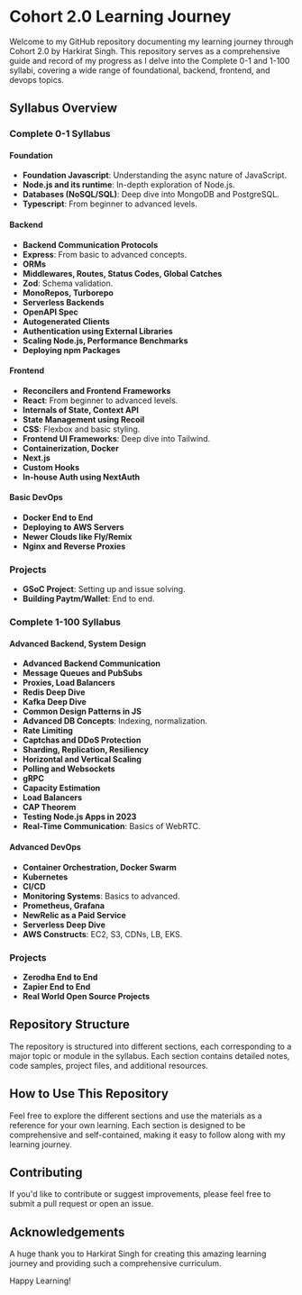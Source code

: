 # Cohort 2.0 Learning Journey

Welcome to my GitHub repository documenting my learning journey through Cohort 2.0 by Harkirat Singh. This repository serves as a comprehensive guide and record of my progress as I delve into the Complete 0-1 and 1-100 syllabi, covering a wide range of foundational, backend, frontend, and devops topics.

## Syllabus Overview

### Complete 0-1 Syllabus

#### Foundation

-   **Foundation Javascript**: Understanding the async nature of JavaScript.
-   **Node.js and its runtime**: In-depth exploration of Node.js.
-   **Databases (NoSQL/SQL)**: Deep dive into MongoDB and PostgreSQL.
-   **Typescript**: From beginner to advanced levels.

#### Backend

-   **Backend Communication Protocols**
-   **Express**: From basic to advanced concepts.
-   **ORMs**
-   **Middlewares, Routes, Status Codes, Global Catches**
-   **Zod**: Schema validation.
-   **MonoRepos, Turborepo**
-   **Serverless Backends**
-   **OpenAPI Spec**
-   **Autogenerated Clients**
-   **Authentication using External Libraries**
-   **Scaling Node.js, Performance Benchmarks**
-   **Deploying npm Packages**

#### Frontend

-   **Reconcilers and Frontend Frameworks**
-   **React**: From beginner to advanced levels.
-   **Internals of State, Context API**
-   **State Management using Recoil**
-   **CSS**: Flexbox and basic styling.
-   **Frontend UI Frameworks**: Deep dive into Tailwind.
-   **Containerization, Docker**
-   **Next.js**
-   **Custom Hooks**
-   **In-house Auth using NextAuth**

#### Basic DevOps

-   **Docker End to End**
-   **Deploying to AWS Servers**
-   **Newer Clouds like Fly/Remix**
-   **Nginx and Reverse Proxies**

### Projects

-   **GSoC Project**: Setting up and issue solving.
-   **Building Paytm/Wallet**: End to end.

### Complete 1-100 Syllabus

#### Advanced Backend, System Design

-   **Advanced Backend Communication**
-   **Message Queues and PubSubs**
-   **Proxies, Load Balancers**
-   **Redis Deep Dive**
-   **Kafka Deep Dive**
-   **Common Design Patterns in JS**
-   **Advanced DB Concepts**: Indexing, normalization.
-   **Rate Limiting**
-   **Captchas and DDoS Protection**
-   **Sharding, Replication, Resiliency**
-   **Horizontal and Vertical Scaling**
-   **Polling and Websockets**
-   **gRPC**
-   **Capacity Estimation**
-   **Load Balancers**
-   **CAP Theorem**
-   **Testing Node.js Apps in 2023**
-   **Real-Time Communication**: Basics of WebRTC.

#### Advanced DevOps

-   **Container Orchestration, Docker Swarm**
-   **Kubernetes**
-   **CI/CD**
-   **Monitoring Systems**: Basics to advanced.
-   **Prometheus, Grafana**
-   **NewRelic as a Paid Service**
-   **Serverless Deep Dive**
-   **AWS Constructs**: EC2, S3, CDNs, LB, EKS.

### Projects

-   **Zerodha End to End**
-   **Zapier End to End**
-   **Real World Open Source Projects**

## Repository Structure

The repository is structured into different sections, each corresponding to a major topic or module in the syllabus. Each section contains detailed notes, code samples, project files, and additional resources.

## How to Use This Repository

Feel free to explore the different sections and use the materials as a reference for your own learning. Each section is designed to be comprehensive and self-contained, making it easy to follow along with my learning journey.

## Contributing

If you'd like to contribute or suggest improvements, please feel free to submit a pull request or open an issue.

## Acknowledgements

A huge thank you to Harkirat Singh for creating this amazing learning journey and providing such a comprehensive curriculum.

Happy Learning!
